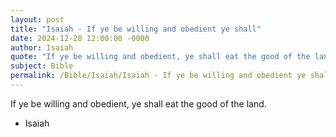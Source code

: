```yaml
---
layout: post
title: "Isaiah - If ye be willing and obedient ye shall"
date: 2024-12-28 12:00:00 -0000
author: Isaiah
quote: "If ye be willing and obedient, ye shall eat the good of the land."
subject: Bible
permalink: /Bible/Isaiah/Isaiah - If ye be willing and obedient ye shall
---
```


If ye be willing and obedient, ye shall eat the good of the land.

- Isaiah
